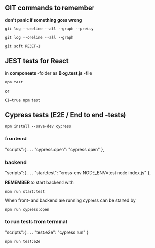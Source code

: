 ## GIT commands to remember

**don't panic if something goes wrong**

```shell
git log --oneline --all --graph --pretty
```

```shell
git log --oneline --all --graph
```

```git
git soft RESET~1
```

## JEST tests for React

in **components** -folder as **Blog.test.js** -file

```shell
npm test
```

or

```shell
CI=true npm test
```

## Cypress tests (E2E / End to end -tests)

```shell
npm install --save-dev cypress
```

### frontend

"scripts":{
.
.
.
"cypress:open": "cypress open"
},

### backend

"scripts":{
.
.
.
"start:test": "cross-env NODE_ENV=test node index.js"
},

**REMEMBER**
to start backend with

```shell
npm run start:test
```

When front- and backend are running cypress can be started by

```shell
npm run cypress:open
```

### to run tests from terminal

"scripts":{
.
.
.
"test:e2e": "cypress run"
}

```shell
npm run test:e2e
```
